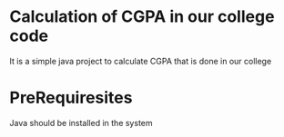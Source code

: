 # Calculation of CGPA in our college code
It is a simple java project to calculate CGPA that is done in our college

# PreRequiresites
Java should be installed in the system

